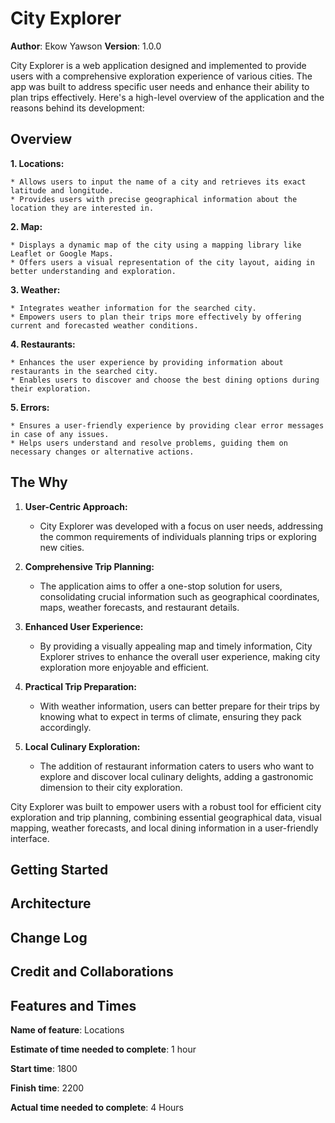 # City Explorer

**Author**: Ekow Yawson
**Version**: 1.0.0

City Explorer is a web application designed and implemented to provide users with a comprehensive exploration experience of various cities.
The app was built to address specific user needs and enhance their ability to plan trips effectively.
Here's a high-level overview of the application and the reasons behind its development:

## Overview

**1. Locations:**

    * Allows users to input the name of a city and retrieves its exact latitude and longitude.
    * Provides users with precise geographical information about the location they are interested in.

**2. Map:**

    * Displays a dynamic map of the city using a mapping library like Leaflet or Google Maps.
    * Offers users a visual representation of the city layout, aiding in better understanding and exploration.

**3. Weather:**

    * Integrates weather information for the searched city.
    * Empowers users to plan their trips more effectively by offering current and forecasted weather conditions.

**4. Restaurants:**

    * Enhances the user experience by providing information about restaurants in the searched city.
    * Enables users to discover and choose the best dining options during their exploration.

**5. Errors:**

    * Ensures a user-friendly experience by providing clear error messages in case of any issues.
    * Helps users understand and resolve problems, guiding them on necessary changes or alternative actions.

## The Why

1. **User-Centric Approach:**
   - City Explorer was developed with a focus on user needs, addressing the common requirements of individuals planning trips or exploring new cities.

2. **Comprehensive Trip Planning:**
   - The application aims to offer a one-stop solution for users, consolidating crucial information such as geographical coordinates, maps, weather forecasts, and restaurant details.

3. **Enhanced User Experience:**
   - By providing a visually appealing map and timely information, City Explorer strives to enhance the overall user experience, making city exploration more enjoyable and efficient.

4. **Practical Trip Preparation:**
   - With weather information, users can better prepare for their trips by knowing what to expect in terms of climate, ensuring they pack accordingly.

5. **Local Culinary Exploration:**
   - The addition of restaurant information caters to users who want to explore and discover local culinary delights, adding a gastronomic dimension to their city exploration.

City Explorer was built to empower users with a robust tool for efficient city exploration and trip planning, combining essential geographical data, visual mapping, weather forecasts, and local dining information in a user-friendly interface.

## Getting Started
<!-- What are the steps that a user must take in order to build this app on their own machine and get it running? -->

## Architecture
<!-- Provide a detailed description of the application design. What technologies (languages, libraries, etc) you're using, and any other relevant design information. -->

## Change Log
<!-- Use this area to document the iterative changes made to your application as each feature is successfully implemented. Use time stamps. Here's an example:

01-01-2001 4:59pm - Application now has a fully-functional express server, with a GET route for the location resource. -->

## Credit and Collaborations
<!-- Give credit (and a link) to other people or resources that helped you build this application. -->

## Features and Times

**Name of feature**: Locations

**Estimate of time needed to complete**: 1 hour

**Start time**: 1800

**Finish time**: 2200

**Actual time needed to complete**: 4 Hours
